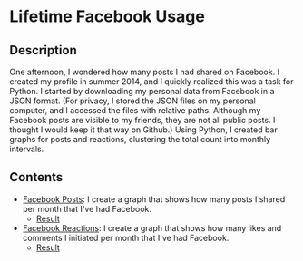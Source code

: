 # Lifetime Facebook Usage
## Description
One afternoon, I wondered how many posts I had shared on Facebook. I created my profile in summer 2014, and I quickly realized this was a task for Python. I started by downloading my personal data from Facebook in a JSON format. (For privacy, I stored the JSON files on my personal computer, and I accessed the files with relative paths. Although my Facebook posts are visible to my friends, they are not all public posts. I thought I would keep it that way on Github.) Using Python, I created bar graphs for posts and reactions, clustering the total count into monthly intervals. 


## Contents
* [Facebook Posts](facebook_posts.py): I create a graph that shows how many posts I shared per month that I've had Facebook.
  * [Result](posts_freq_graph.png) 
* [Facebook Reactions](facebook_reactions.py):  I create a graph that shows how many likes and comments I initiated per month that I've had Facebook.
  * [Result](reactions_freq_graph.png) 
